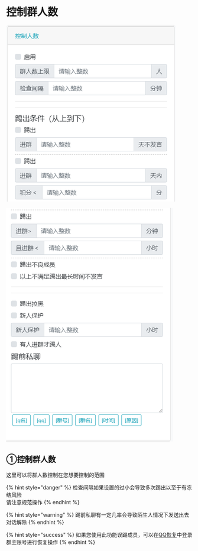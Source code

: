 # 控制群人数

![](../../.gitbook/assets/image%20%289%29.png)

![](../../.gitbook/assets/image%20%285%29.png)

## ①控制群人数

 这里可以将群人数控制在您想要控制的范围

{% hint style="danger" %}
检查间隔如果设置的过小会导致多次踢出以至于有冻结风险  
请注意规范操作
{% endhint %}

{% hint style="warning" %}
踢前私聊有一定几率会导致陌生人情况下发送出去对话解除
{% endhint %}

{% hint style="success" %}
如果您使用此功能误踢成员，可以在[QQ恢复](http://huifu.qq.com)中登录群主账号进行恢复操作
{% endhint %}



